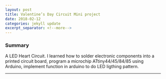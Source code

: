 ```yaml
---
layout: post
title: Valentine’s Day Circuit Mini project
date: 2018-02-12
categories: jekyll update
excerpt_separator: <!--more-->
---
```



### Summary
A LED Heart Circuit.
I learned how to solder electronic components into a printed circuit board, program a microchip ATtiny44/45/84/85 using Arduino, implement function in arduino to do LED ligthing pattern.

<hr>
